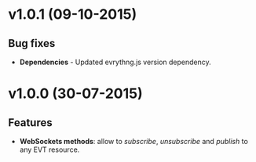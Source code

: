 # v1.0.1 (09-10-2015)

## Bug fixes

- **Dependencies** - Updated evrythng.js version dependency.

# v1.0.0 (30-07-2015)

## Features

- **WebSockets methods**: allow to *subscribe*, *unsubscribe* and *publish* to any EVT resource.
